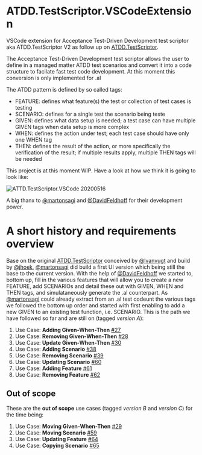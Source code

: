 # ATDD.TestScriptor.VSCodeExtension
VSCode extension for Acceptance Test-Driven Development test scriptor aka ATDD.TestScriptor V2 as follow up on [ATDD.TestScriptor](https://github.com/fluxxus-nl/ATDD.TestScriptor).

The Acceptance Test-Driven Development test scriptor allows the user to define in a managed matter ATDD test scenarios and convert it into a code structure to facilate fast test code development. At this moment this conversion is only implemented for .al

The ATDD pattern is defined by so called tags:

*	FEATURE: defines what feature(s) the test or collection of test cases is testing
*	SCENARIO: defines for a single test the scenario being teste
*	GIVEN: defines what data setup is needed; a test case can have multiple GIVEN tags when data setup is more complex
*	WHEN: defines the action under test; each test case should have only one WHEN tag
*	THEN: defines the result of the action, or more specifically the verification of the result; if multiple results apply, multiple THEN tags will be needed

This project is at this moment WIP. Have a look at how we think it is going to look like:

![ATTD.TestScriptor.VSCode 20200516](https://github.com/fluxxus-nl/ATDD.TestScriptor.VSCodeExtension/blob/master/demo/ATTD.TestScriptor.VSCode%2020200516.jpg)

A big thanx to [@martonsagi](https://github.com/martonsagi) and [@DavidFeldhoff](https://github.com/DavidFeldhoff) for their development power.

# A short history and requirements overview

Base on the original [ATDD.TestScriptor](https://github.com/fluxxus-nl/ATDD.TestScriptor) conceived by [@lvanvugt](https://github.com/lvanvugt) and build by [@jhoek](https://github.com/orgs/fluxxus-nl/people/jhoek), [@martonsagi](https://github.com/martonsagi) did build a first UI version which being still the base to the current version. With the help of [@DavidFeldhoff](https://github.com/DavidFeldhoff) we started to, bottom up, fill in the various features that will allow you to create a new FEATURE, add SCENARIOs and detail these out with GIVEN, WHEN and THEN tags, and simulataneously generate the .al counterpart.
As [@martonsagi](https://github.com/martonsagi) could already extract from an .al test codeunt the various tags we followed the bottom up order and started with first enabling to add a new GIVEN to an existing test function, i.e. SCENARIO.
This is the path we have followed so far and are still on (tagged _version A_):
1. Use Case: **Adding Given-When-Then** [#27](https://github.com/fluxxus-nl/ATDD.TestScriptor.VSCodeExtension/issues/27)
1. Use Case: **Removing Given-When-Then** [#28](https://github.com/fluxxus-nl/ATDD.TestScriptor.VSCodeExtension/issues/28)
1. Use Case: **Update Given-When-Then** [#30](https://github.com/fluxxus-nl/ATDD.TestScriptor.VSCodeExtension/issues/30)
1. Use Case: **Adding Scenario** [#38](https://github.com/fluxxus-nl/ATDD.TestScriptor.VSCodeExtension/issues/38)
1. Use Case: **Removing Scenario** [#39](https://github.com/fluxxus-nl/ATDD.TestScriptor.VSCodeExtension/issues/39)
1. Use Case: **Updating Scenario** [#60](https://github.com/fluxxus-nl/ATDD.TestScriptor.VSCodeExtension/issues/60)
1. Use Case: **Adding Feature** [#61](https://github.com/fluxxus-nl/ATDD.TestScriptor.VSCodeExtension/issues/61)
1. Use Case: **Removing Feature** [#62](https://github.com/fluxxus-nl/ATDD.TestScriptor.VSCodeExtension/issues/62)

## Out of scope
These are the **out of scope** use cases (tagged _version B_ and _version C_) for the time being:
1. Use Case: **Moving Given-When-Then** [#29](https://github.com/fluxxus-nl/ATDD.TestScriptor.VSCodeExtension/issues/29)
1. Use Case: **Moving Scenario** [#59](https://github.com/fluxxus-nl/ATDD.TestScriptor.VSCodeExtension/issues/59)
1. Use Case: **Updating Feature** [#64](https://github.com/fluxxus-nl/ATDD.TestScriptor.VSCodeExtension/issues/64)
1. Use Case: **Copying Scenario** [#65](https://github.com/fluxxus-nl/ATDD.TestScriptor.VSCodeExtension/issues/65)
